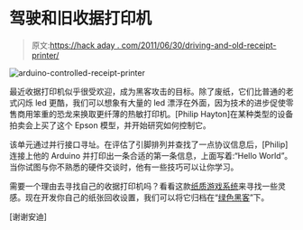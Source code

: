# 驾驶和旧收据打印机

> 原文:[https://hack aday . com/2011/06/30/driving-and-old-receipt-printer/](https://hackaday.com/2011/06/30/driving-and-old-receipt-printer/)

![](../Images/663b7735b118c873a058470ebc867378.png "arduino-controlled-receipt-printer")

最近收据打印机似乎很受欢迎，成为黑客攻击的目标。除了废纸，它们比普通的老式闪烁 led 更酷，我们可以想象有大量的 led 漂浮在外面，因为技术的进步促使零售商用笨重的恐龙来换取更纤薄的热敏打印机。[Philip Hayton]在某种类型的设备拍卖会上买了这个 Epson 模型，并开始研究如何控制它。

该单元通过并行接口寻址。在评估了引脚排列并查找了一点协议信息后，[Philip]连接上他的 Arduino 并打印出一条合适的第一条信息，上面写着:“Hello World”。当你试图与你不熟悉的硬件交谈时，他有一些技巧可以让你学习。

需要一个理由去寻找自己的收据打印机吗？看看这款[纸质游戏系统](http://hackaday.com/2011/06/20/receipt-racer-wastes-a-lot-of-paper/)来寻找一些灵感。现在开发你自己的纸张回收设置，我们可以将它归档在“[绿色黑客](http://hackaday.com/category/green-hacks/)”下。

[谢谢安迪]